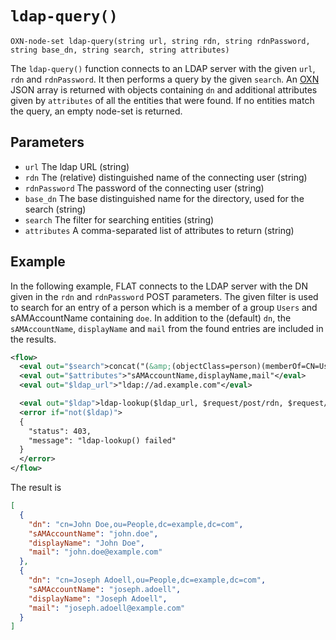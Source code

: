 # `ldap-query()`

```
OXN-node-set ldap-query(string url, string rdn, string rdnPassword, string base_dn, string search, string attributes)
```

The `ldap-query()` function connects to an LDAP server with the given `url`, `rdn` and `rdnPassword`.
It then performs a query by the given `search`.
An [OXN](/reference/templating/oxn.md) JSON array is returned with objects containing `dn` and additional attributes given by `attributes` of all the entities that were found.
If no entities match the query, an empty node-set is returned.

## Parameters

* `url` The ldap URL (string)
* `rdn` The (relative) distinguished name of the connecting user (string)
* `rdnPassword` The password of the connecting user (string)
* `base_dn` The base distinguished name for the directory, used for the search (string)
* `search` The filter for searching entities (string)
* `attributes` A comma-separated list of attributes to return (string)


## Example

In the following example, FLAT connects to the LDAP server with the DN given in the `rdn` and `rdnPassword` POST parameters.
The given filter is used to search for an entry of a person which is a member of a group `Users` and sAMAccountName containing `doe`.
In addition to the (default) `dn`, the `sAMAccountName`, `displayName` and `mail` from the found entries are included in the results.

```xml
<flow>
  <eval out="$search">concat("(&amp;(objectClass=person)(memberOf=CN=Users,ou=People,dc=example,dc=com)(sAMAccountName=*doe*))")</eval>
  <eval out="$attributes">"sAMAccountName,displayName,mail"</eval>
  <eval out="$ldap_url">"ldap://ad.example.com"</eval>

  <eval out="$ldap">ldap-lookup($ldap_url, $request/post/rdn, $request/post/rdnPassword, "dc=example,dc=com", $search, $attributes)</eval>
  <error if="not($ldap)">
  {
    "status": 403,
    "message": "ldap-lookup() failed"
  }
  </error>
</flow>
```

The result is
```json
[
  {
    "dn": "cn=John Doe,ou=People,dc=example,dc=com",
    "sAMAccountName": "john.doe",
    "displayName": "John Doe",
    "mail": "john.doe@example.com"
  },
  {
    "dn": "cn=Joseph Adoell,ou=People,dc=example,dc=com",
    "sAMAccountName": "joseph.adoell",
    "displayName": "Joseph Adoell",
    "mail": "joseph.adoell@example.com"
  }
]
```

